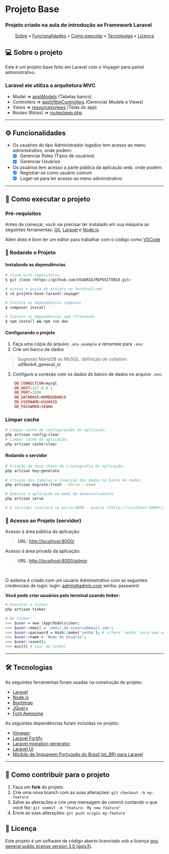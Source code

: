 # Projeto Base
###  Projeto criado na aula de introdução ao Framework Laravel

<p align="center">
 <a href="#-sobre-o-projeto">Sobre</a> •
 <a href="#-funcionalidades">Funcionalidades</a> •
 <a href="#-como-executar-o-projeto">Como executar</a> • 
 <a href="#-tecnologias">Tecnologias</a> •  
 <a href="#user-content--licença">Licença</a>
</p>

## 💻 Sobre o projeto

Este é um projeto base feito em Laravel com o Voyager para painel administrativo.
### Laravel ele utiliza a arquitetura MVC
- Model => [app\Models](./app/Models) (Tabelas banco)
- Controllers => [app\Http\Controllers](./app/Http/Controllers) (Gerenciar Models e Views)
- Views => [resources\views](./resources/views/) (Telas do app)
- Routes (Rotas) => [routes\wep.php](./routes/web.php)

---

## ⚙️ Funcionalidades

- Os usuários do tipo Administrador logados tem acesso ao menu administrativo, onde podem:
  - [X] Gerenciar Roles (Tipos de usuários)
  - [X] Gerenciar Usuários

- Os usuários tem acesso a parte pública da aplicação web, onde podem:
  - [X] Registrar-se como usuário comum
  - [X] Logar-se para ter acesso ao menu administrativo

---
## 🚀 Como executar o projeto

### Pré-requisitos

Antes de começar, você vai precisar ter instalado em sua máquina as seguintes ferramentas: [Git](https://git-scm.com), [Laravel](https://laravel.com/docs/8.x/installation) e [Node.js](https://nodejs.org/en/).

Além disto é bom ter um editor para trabalhar com o código como [VSCode](https://code.visualstudio.com/)
### 🎲 Rodando o Projeto 

#### Instalando as dependências
```bash
# Clone este repositório
$ git clone <https://github.com/USUARIO/REPOSITORIO.git>

# Acesse a pasta do projeto no terminal/cmd
$ cd projeto-base-laravel-voyager

# Instale as dependências composer
$ composer install

# Instale as dependências npm (frontend)
$ npm install && npm run dev
```
#### Configurando o projeto
1. Faça uma cópia do arquivo `.env.example` e renomeie para `.env`:
2. Crie um banco de dados
> Sugestão MariaDB ou MySQL: definição de collation: **utf8mb4_general_ci**

3. Configure a conexão com os dados do banco de dados no arquivo `.env`:
```php  
    DB_CONNECTION=mysql
    DB_HOST=127.0.0.1
    DB_PORT=3306
    DB_DATABASE=NOMEDOBANCO
    DB_USERNAME=USUARIO
    DB_PASSWORD=SENHA
```

### Limpar cache
```bash    
# Limpar cache de configurações da aplicação:
php artisan config:clear
# Limpar cache da aplicação:
php artisan cache:clear
```

#### Rodando o servidor
```bash    
# Criação de nova chave de criptografia da aplicação:
php artisan key:generate
    
# Criação das tabelas e inserção dos dados no banco de dados:
php artisan migrate:fresh --force --seed

# Execute a aplicação em modo de desenvolvimento
php artisan serve

# O servidor iniciará na porta:8000 - acesse <[http://localhost:8000/](http://localhost:8000/)>
```

### 🎲 Acesso ao Projeto (servidor)
Acesso à área pública da aplicação:
> **URL:** [http://localhost:8000/](http://localhost:8000/)

Acesso à área privada da aplicação:
> **URL:** [http://localhost:8000/admin](http://localhost:8000/admin) 
<br/>

O sistema é criado com um usuário Administrativo com as seguintes credenciais de login:
login: admin@admin.com
senha: password

**Você pode criar usuários pelo terminal usando tinker:**
```bash
# Executar o tinker
php artisan tinker

# No tinker: 
>>> $user = new \App\Models\User;
>>> $user->email = 'email.do.usuario@email.com';
>>> $user->password = Hash::make('senha'); # altere 'senha' para uma senha forte
>>> $user->name = 'Nome do Usuário';
>>> $user->save();
>>> exit() # sair do tinker
```
---

## 🛠 Tecnologias

As seguintes ferramentas foram usadas na construção do projeto:

- [Laravel](https://laravel.com/docs)
- [Node.js](https://nodejs.org/en/)
- [Bootstrap](https://getbootstrap.com/)
- [JQuery](https://jquery.com/)
- [Font Awesome](https://fontawesome.com/search?o=r&m=free)

As seguintes dependências foram incluidas no projeto:
- [Voyager](https://voyager-docs.devdojo.com/bread/introduction)
- [Laravel Fortify](https://github.com/laravel/fortify)
- [Laravel migration generator](https://github.com/kitloong/laravel-migrations-generator)
- [Laravel UI](https://github.com/laravel/ui)
- [Módulo de linguagem Português do Brasil (pt_BR) para Laravel](https://github.com/lucascudo/laravel-pt-BR-localization)
---
## 💪 Como contribuir para o projeto

1. Faça um **fork** do projeto.
2. Crie uma nova branch com as suas alterações: `git checkout -b my-feature`
3. Salve as alterações e crie uma mensagem de commit contando o que você fez: `git commit -m "feature: My new feature"`
4. Envie as suas alterações: `git push origin my-feature`

## 📝 Licença

Este projeto é um software de código aberto licenciado sob a licença [gnu general public license version 3.0 (gplv3)](./LICENSE).
